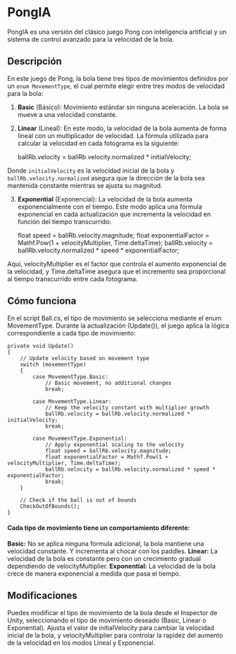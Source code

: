 
# PongIA

PongIA es una versión del clásico juego Pong con inteligencia artificial y un sistema de control avanzado para la velocidad de la bola.

## Descripción

En este juego de Pong, la bola tiene tres tipos de movimientos definidos por un `enum MovementType`, el cual permite elegir entre tres modos de velocidad para la bola:

1. **Basic** (Básico): Movimiento estándar sin ninguna aceleración. La bola se mueve a una velocidad constante.

2. **Linear** (Lineal): En este modo, la velocidad de la bola aumenta de forma lineal con un multiplicador de velocidad. La fórmula utilizada para calcular la velocidad en cada fotograma es la siguiente:
   

    ballRb.velocity = ballRb.velocity.normalized * initialVelocity;

Donde `initialVelocity` es la velocidad inicial de la bola y `ballRb.velocity.normalized` asegura que la dirección de la bola sea mantenida constante mientras se ajusta su magnitud.

3. **Exponential** (Exponencial): La velocidad de la bola aumenta exponencialmente con el tiempo. Este modo aplica una fórmula exponencial en cada actualización que incrementa la velocidad en función del tiempo transcurrido:

    float speed = ballRb.velocity.magnitude;
    float exponentialFactor = Mathf.Pow(1 + velocityMultiplier, Time.deltaTime);
    ballRb.velocity = ballRb.velocity.normalized * speed * exponentialFactor;

Aquí, velocityMultiplier es el factor que controla el aumento exponencial de la velocidad, y Time.deltaTime asegura que el incremento sea proporcional al tiempo transcurrido entre cada fotograma.

## Cómo funciona
En el script Ball.cs, el tipo de movimiento se selecciona mediante el enum MovementType. Durante la actualización (Update()), el juego aplica la lógica correspondiente a cada tipo de movimiento:

    private void Update()
    {
        // Update velocity based on movement type
        switch (movementType)
        {
            case MovementType.Basic:
                // Basic movement, no additional changes
                break;
    
            case MovementType.Linear:
                // Keep the velocity constant with multiplier growth
                ballRb.velocity = ballRb.velocity.normalized * initialVelocity;
                break;
    
            case MovementType.Exponential:
                // Apply exponential scaling to the velocity
                float speed = ballRb.velocity.magnitude;
                float exponentialFactor = Mathf.Pow(1 + velocityMultiplier, Time.deltaTime);
                ballRb.velocity = ballRb.velocity.normalized * speed * exponentialFactor;
                break;
        }
    
        // Check if the ball is out of bounds
        CheckOutOfBounds();
    }

#### Cada tipo de movimiento tiene un comportamiento diferente:

**Basic:** No se aplica ninguna fórmula adicional, la bola mantiene una velocidad constante. Y incrementa al chocar con los paddles.
**Linear:** La velocidad de la bola es constante pero con un crecimiento gradual dependiendo de velocityMultiplier.
**Exponential:** La velocidad de la bola crece de manera exponencial a medida que pasa el tiempo.

##  Modificaciones
Puedes modificar el tipo de movimiento de la bola desde el Inspector de Unity, seleccionando el tipo de movimiento deseado (Basic, Linear o Exponential). Ajusta el valor de initialVelocity para cambiar la velocidad inicial de la bola, y velocityMultiplier para controlar la rapidez del aumento de la velocidad en los modos Lineal y Exponencial.